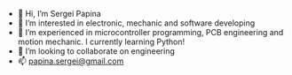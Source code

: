 - 👋 Hi, I’m Sergei Papina
- 👀 I’m interested in electronic, mechanic and software developing
- 🌱 I’m experienced in microcontroller programming, PCB engineering and motion mechanic. I currently learning Python!
- 💞️ I’m looking to collaborate on engineering
- 📫 papina.sergei@gmail.com

<!---
SergeiPapina/SergeiPapina is a ✨ special ✨ repository because its `README.md` (this file) appears on your GitHub profile.
You can click the Preview link to take a look at your changes.
--->
